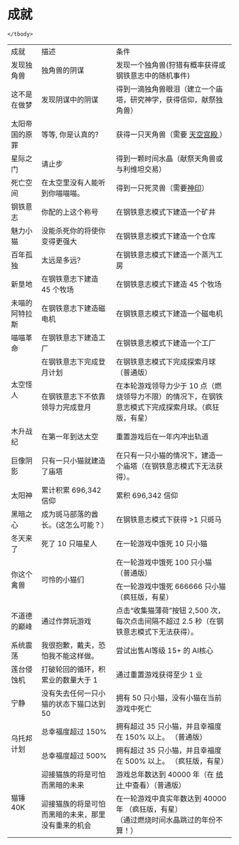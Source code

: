 # 成就
<table>
	<tbody>
		<tr>
			<td class="em" style="text-align: left; ">
						成就
			</td>
			<td class="em" style="text-align: left; ">
						描述
			</td>
			<td class="em" style="text-align: left; ">
						条件
			</td>
		</tr>
		<tr>
			<td style="text-align: left; ">
						发现独角兽
			</td>
			<td style="text-align: left; ">
						独角兽的阴谋
			</td>
			<td style="text-align: left; ">
						发现一个独角兽(狩猎有概率获得或钢铁意志中的随机事件)
			</td>
		</tr>
		<tr>
			<td style="text-align: left; ">
						这不是在做梦
			</td>
			<td style="text-align: left; ">
						发现阴谋中的阴谋
			</td>
			<td style="text-align: left; ">
						得到一滴独角兽眼泪（建立一个庙塔，研究神学，获得信仰，献祭独角兽）
			</td>
		</tr>
		<tr>
			<td style="text-align: left; ">
						太阳帝国的原罪
			</td>
			<td style="text-align: left; ">
						等等, 你是认真的?
			</td>
			<td style="text-align: left; ">
						获得一只天角兽（需要
				<a href="?file=001-猫咪百科/06-宗教/001-庙塔#天空宫殿">
							天空宫殿
				</a>
						）
			</td>
		</tr>
		<tr>
			<td style="text-align: left; ">
						星际之门
			</td>
			<td style="text-align: left; ">
						请止步
			</td>
			<td style="text-align: left; ">
						得到一颗时间水晶（献祭天角兽或与利维坦交易）
			</td>
		</tr>
		<tr>
			<td style="text-align: left; ">
						死亡空间
			</td>
			<td style="text-align: left; ">
						在太空里没有人能听到你喵喵喵。
			</td>
			<td style="text-align: left; ">
						得到一只死灵兽（需要<a href="?file=001-猫咪百科/06-宗教/001-庙塔#神印">神印</a>）
			</td>
		</tr>
		<tr>
			<td style="text-align: left; ">
						钢铁意志
			</td>
			<td style="text-align: left; ">
						你配的上这个称号
			</td>
			<td style="text-align: left; ">
						在钢铁意志模式下建造一个矿井
			</td>
		</tr>
		<tr>
			<td style="text-align: left; ">
						魅力小猫
			</td>
			<td style="text-align: left; ">
						没能杀死你的将使你变得更强大
			</td>
			<td style="text-align: left; ">
						在钢铁意志模式下建造一个仓库
			</td>
		</tr>
		<tr>
			<td style="text-align: left; ">
						百年孤独
			</td>
			<td style="text-align: left; ">
						太远是多远?
			</td>
			<td style="text-align: left; ">
						在钢铁意志模式下建造一个蒸汽工房
			</td>
		</tr>
		<tr>
			<td style="text-align: left; ">
						新垦地
			</td>
			<td style="text-align: left; ">
						在钢铁意志下建造 45 个牧场
			</td>
			<td style="text-align: left; ">
						在钢铁意志模式下建造 45 个牧场
			</td>
		</tr>
		<tr>
			<td style="text-align: left; ">
						未喵的阿特拉斯
			</td>
			<td style="text-align: left; ">
						在钢铁意志下建造磁电机
			</td>
			<td style="text-align: left; ">
						在钢铁意志模式下建造一个磁电机
			</td>
		</tr>
		<tr>
			<td style="text-align: left; ">
						喵喵革命
			</td>
			<td style="text-align: left; ">
						在钢铁意志下建造工厂
			</td>
			<td style="text-align: left; ">
						在钢铁意志模式下建造一个工厂
			</td>
		</tr>
		<tr>
			<td rowspan="2" style="text-align: left; ">
						太空怪人
			</td>
			<td style="text-align: left; ">
						在钢铁意志下完成登月计划
			</td>
			<td style="text-align: left; ">
						在钢铁意志模式下完成探索月球（普通版）
			</td>
		</tr>
		<tr>
			<td style="text-align: left; ">
						在钢铁意志下不依靠领导力完成登月
			</td>
			<td style="text-align: left; ">
						在本轮游戏领导力少于 10 点（燃烧领导力不限）的情况下，在钢铁意志模式下完成探索月球。（疯狂版，有星）
			</td>
		</tr>
		<tr>
			<td style="text-align: left; ">
						木升战纪
			</td>
			<td style="text-align: left; ">
						在第一年到达太空
			</td>
			<td style="text-align: left; ">
						重置游戏后在一年内冲出轨道
			</td>
		</tr>
		<tr>
			<td style="text-align: left; ">
						巨像阴影
			</td>
			<td style="text-align: left; ">
						只有一只小猫就建造了庙塔
			</td>
			<td style="text-align: left; ">
						在只有一只小猫的情况下，建造一个庙塔（在钢铁意志模式下无法获得）。
			</td>
		</tr>
		<tr>
			<td style="text-align: left; ">
						太阳神
			</td>
			<td style="text-align: left; ">
						累计积累 696,342 信仰
			</td>
			<td style="text-align: left; ">
						累积 696,342 信仰
			</td>
		</tr>
		<tr>
			<td style="text-align: left; ">
						黑暗之心
			</td>
			<td style="text-align: left; ">
						成为斑马部落的酋长。(这怎么可能？）
			</td>
			<td style="text-align: left; ">
						在钢铁意志模式下获得 >1 只斑马
			</td>
		</tr>
		<tr>
			<td style="text-align: left; ">
						冬天来了
			</td>
			<td style="text-align: left; ">
						死了 10 只喵星人
			</td>
			<td style="text-align: left; ">
						在一轮游戏中饿死 10 只小猫
			</td>
		</tr>
		<tr>
			<td rowspan="2" style="text-align: left; ">
						你这个禽兽
			</td>
			<td rowspan="2" style="text-align: left; ">
						可怜的小猫们
			</td>
			<td style="text-align: left; ">
						在一轮游戏中饿死 100 只小猫 （普通版）
			</td>
		</tr>
			<td style="text-align: left; ">
						在一轮游戏中饿死 666666 只小猫 （疯狂版，有星）
			</td>
		</tr>
		<tr>
			<td style="text-align: left; ">
						不道德的巅峰
			</td>
			<td style="text-align: left; ">
						通过作弊玩游戏
			</td>
			<td style="text-align: left; ">
						点击“收集猫薄荷”按钮 2,500 次，每次点击间隔不超过 2.5 秒（在钢铁意志模式下无法获得）。
			</td>
		</tr>
		<tr>
			<td style="text-align: left; ">
						系统震荡
			</td>
			<td style="text-align: left; ">
						我很抱歉，戴夫，恐怕我不能这样做。
			</td>
			<td style="text-align: left; ">
						尝试出售AI等级 15+ 的 AI核心
			</td>
		</tr>
		<tr>
			<td style="text-align: left; ">
						莲台侵蚀机
			</td>
			<td style="text-align: left; ">
						打破轮回的循环，积累业的数量大于 1
			</td>
			<td style="text-align: left; ">
						通过重置游戏获得至少 1 业
			</td>
		</tr>
		<tr>
			<td style="text-align: left; ">
						宁静
			</td>
			<td style="text-align: left; ">
						没有失去任何一只小猫的状态下猫口达到 50
			</td>
			<td style="text-align: left; ">
						拥有 50 只小猫，没有小猫在当前游戏中死亡
			</td>
		</tr>
		<tr>
			<td rowspan="2" style="text-align: left; ">
						乌托邦计划
			</td>
			<td style="text-align: left; ">
						总幸福度超过 150%
			</td>
			<td style="text-align: left; ">
						拥有超过 35 只小猫，并且幸福度在 150% 以上。
						（普通版）
			</td>
		</tr>
		<tr>
			<td style="text-align: left; ">
						总幸福度超过 500%
			</td>
			<td style="text-align: left; ">
						拥有超过 35 只小猫，并且幸福度在 500% 以上。
						（疯狂版，有星）
			</td>
		</tr>
		<tr>
			<td rowspan="2" style="text-align: left; ">
						猫锤 40K
			</td>
			<td style="text-align: left; ">
						迎接猫族的将是可怕而黑暗的未来
			</td>
			<td style="text-align: left; ">
						游戏总年数达到 40000 年（在
				<a href="?file=001-猫咪百科/10-统计">
							统计
				</a>
						中查看）（普通版）
			</td>
		</tr>
		<tr>
			<td style="text-align: left; ">
					迎接猫族的将是可怕而黑暗的未来，那里没有重来的机会
			</td>
			<td style="text-align: left; ">
						在一轮游戏中真实年数达到 40000 年
						（疯狂版，有星）
				<br style="clear:both">
						（通过燃烧时间水晶跳过的年份不算！）
			</td>
		</tr>
	
	</tbody>
</table>
